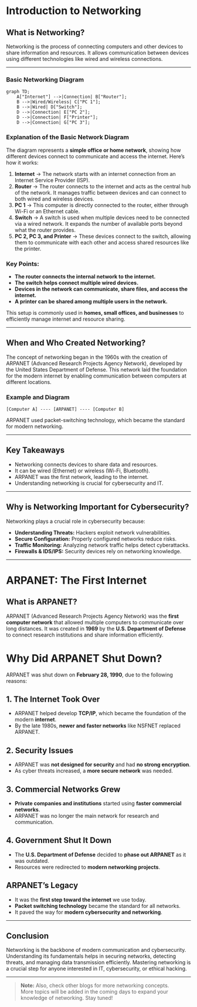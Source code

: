 # Introduction to Networking

## What is Networking?

Networking is the process of connecting computers and other devices to share information and resources. It allows communication between devices using different technologies like wired and wireless connections.

---
### Basic Networking Diagram
```mermaid
graph TD;
    A["Internet"] -->|Connection| B["Router"];
    B -->|Wired/Wireless| C["PC 1"];
    B -->|Wired| D["Switch"];
    D -->|Connection| E["PC 2"];
    D -->|Connection| F["Printer"];
    D -->|Connection| G["PC 3"];
```

### **Explanation of the Basic Network Diagram**  

The diagram represents a **simple office or home network**, showing how different devices connect to communicate and access the internet. Here’s how it works:  

1. **Internet** → The network starts with an internet connection from an Internet Service Provider (ISP).  
2. **Router** → The router connects to the internet and acts as the central hub of the network. It manages traffic between devices and can connect to both wired and wireless devices.  
3. **PC 1** → This computer is directly connected to the router, either through Wi-Fi or an Ethernet cable.  
4. **Switch** → A switch is used when multiple devices need to be connected via a wired network. It expands the number of available ports beyond what the router provides.  
5. **PC 2, PC 3, and Printer** → These devices connect to the switch, allowing them to communicate with each other and access shared resources like the printer.  

### **Key Points:**  
- **The router connects the internal network to the internet.**  
- **The switch helps connect multiple wired devices.**  
- **Devices in the network can communicate, share files, and access the internet.**  
- **A printer can be shared among multiple users in the network.**  

This setup is commonly used in **homes, small offices, and businesses** to efficiently manage internet and resource sharing.


---
## When and Who Created Networking?
The concept of networking began in the 1960s with the creation of ARPANET (Advanced Research Projects Agency Network), developed by the United States Department of Defense. This network laid the foundation for the modern internet by enabling communication between computers at different locations.

### Example and Diagram

```
[Computer A] ---- [ARPANET] ---- [Computer B]
```

ARPANET used packet-switching technology, which became the standard for modern networking.

---

## Key Takeaways
- Networking connects devices to share data and resources.
- It can be wired (Ethernet) or wireless (Wi-Fi, Bluetooth).
- ARPANET was the first network, leading to the internet.
- Understanding networking is crucial for cybersecurity and IT.

---

## Why is Networking Important for Cybersecurity?
Networking plays a crucial role in cybersecurity because:
- **Understanding Threats:** Hackers exploit network vulnerabilities.
- **Secure Configuration:** Properly configured networks reduce risks.
- **Traffic Monitoring:** Analyzing network traffic helps detect cyberattacks.
- **Firewalls & IDS/IPS:** Security devices rely on networking knowledge.

---
# ARPANET: The First Internet

## What is ARPANET?
ARPANET (Advanced Research Projects Agency Network) was the **first computer network** that allowed multiple computers to communicate over long distances. It was created in **1969** by the **U.S. Department of Defense** to connect research institutions and share information efficiently.


# Why Did ARPANET Shut Down?  

ARPANET was shut down on **February 28, 1990**, due to the following reasons:  

## 1. The Internet Took Over  
- ARPANET helped develop **TCP/IP**, which became the foundation of the modern **internet**.  
- By the late 1980s, **newer and faster networks** like NSFNET replaced ARPANET.  

## 2. Security Issues  
- ARPANET was **not designed for security** and had **no strong encryption**.  
- As cyber threats increased, a **more secure network** was needed.  

## 3. Commercial Networks Grew  
- **Private companies and institutions** started using **faster commercial networks**.  
- ARPANET was no longer the main network for research and communication.  

## 4. Government Shut It Down  
- The **U.S. Department of Defense** decided to **phase out ARPANET** as it was outdated.  
- Resources were redirected to **modern networking projects**.  

## ARPANET’s Legacy  
- It was the **first step toward the internet** we use today.  
- **Packet switching technology** became the standard for all networks.  
- It paved the way for **modern cybersecurity and networking**.  

---



## Conclusion
Networking is the backbone of modern communication and cybersecurity. Understanding its fundamentals helps in securing networks, detecting threats, and managing data transmission efficiently. Mastering networking is a crucial step for anyone interested in IT, cybersecurity, or ethical hacking.

---

> **Note:** Also, check other blogs for more networking concepts.  
> More topics will be added in the coming days to expand your knowledge of networking. Stay tuned!
